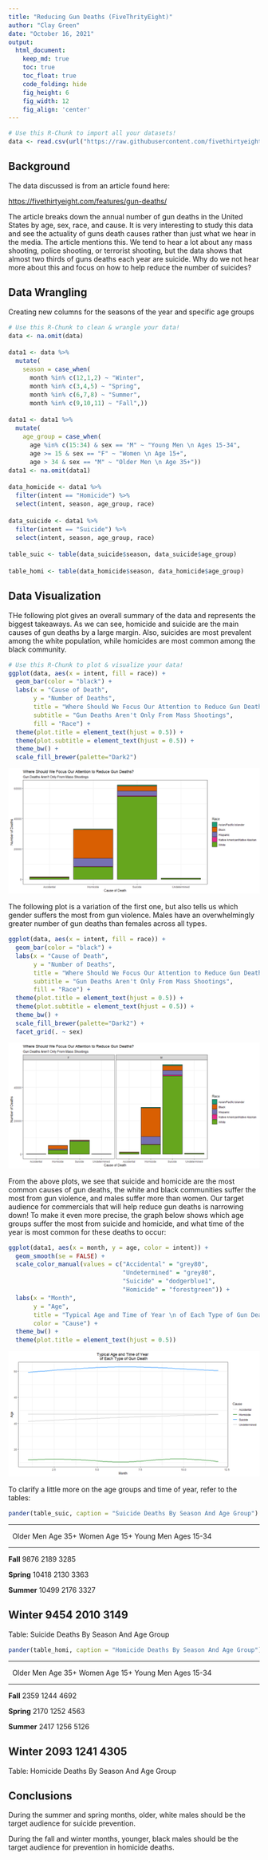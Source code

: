 ```yaml
---
title: "Reducing Gun Deaths (FiveThrityEight)"
author: "Clay Green"
date: "October 16, 2021"
output:
  html_document:  
    keep_md: true
    toc: true
    toc_float: true
    code_folding: hide
    fig_height: 6
    fig_width: 12
    fig_align: 'center'
---
```







```r
# Use this R-Chunk to import all your datasets!
data <- read.csv(url("https://raw.githubusercontent.com/fivethirtyeight/guns-data/master/full_data.csv"))
```

## Background

The data discussed is from an article found here:

https://fivethirtyeight.com/features/gun-deaths/

The article breaks down the annual number of gun deaths in the United States by age, sex, race, and cause. It is very interesting to study this data and see the actuality of guns death causes rather than just what we hear in the media. The article mentions this. We tend to hear a lot about any mass shooting, police shooting, or terrorist shooting, but the data shows that almost two thirds of guns deaths each year are suicide. Why do we not hear more about this and focus on how to help reduce the number of suicides?

## Data Wrangling

Creating new columns for the seasons of the year and specific age groups

```r
# Use this R-Chunk to clean & wrangle your data!
data <- na.omit(data)

data1 <- data %>% 
  mutate(
    season = case_when(
      month %in% c(12,1,2) ~ "Winter",
      month %in% c(3,4,5) ~ "Spring",
      month %in% c(6,7,8) ~ "Summer",
      month %in% c(9,10,11) ~ "Fall",))

data1 <- data1 %>% 
  mutate(
    age_group = case_when(
      age %in% c(15:34) & sex == "M" ~ "Young Men \n Ages 15-34",
      age >= 15 & sex == "F" ~ "Women \n Age 15+",
      age > 34 & sex == "M" ~ "Older Men \n Age 35+"))
data1 <- na.omit(data1)

data_homicide <- data1 %>% 
  filter(intent == "Homicide") %>% 
  select(intent, season, age_group, race)

data_suicide <- data1 %>% 
  filter(intent == "Suicide") %>% 
  select(intent, season, age_group, race)

table_suic <- table(data_suicide$season, data_suicide$age_group)

table_homi <- table(data_homicide$season, data_homicide$age_group)
```

## Data Visualization

THe following plot gives an overall summary of the data and represents the biggest takeaways. As we can see, homicide and suicide are the main causes of gun deaths by a large margin. Also, suicides are most prevalent among the white population, while homicides are most common among the black community.

```r
# Use this R-Chunk to plot & visualize your data!
ggplot(data, aes(x = intent, fill = race)) +
  geom_bar(color = "black") +
  labs(x = "Cause of Death",
       y = "Number of Deaths",
       title = "Where Should We Focus Our Attention to Reduce Gun Deaths?",
       subtitle = "Gun Deaths Aren't Only From Mass Shootings",
       fill = "Race") +
  theme(plot.title = element_text(hjust = 0.5)) +
  theme(plot.subtitle = element_text(hjust = 0.5)) +
  theme_bw() +
  scale_fill_brewer(palette="Dark2")
```

![](ReducingGunDeaths_files/figure-html/plot_data-1.png)<!-- -->


The following plot is a variation of the first one, but also tells us which gender suffers the most from gun violence. Males have an overwhelmingly greater number of gun deaths than females across all types.

```r
ggplot(data, aes(x = intent, fill = race)) +
  geom_bar(color = "black") +
  labs(x = "Cause of Death",
       y = "Number of Deaths",
       title = "Where Should We Focus Our Attention to Reduce Gun Deaths?",
       subtitle = "Gun Deaths Aren't Only From Mass Shootings",
       fill = "Race") +
  theme(plot.title = element_text(hjust = 0.5)) +
  theme(plot.subtitle = element_text(hjust = 0.5)) +
  theme_bw() +
  scale_fill_brewer(palette="Dark2") +
  facet_grid(. ~ sex)
```

![](ReducingGunDeaths_files/figure-html/unnamed-chunk-2-1.png)<!-- -->

From the above plots, we see that suicide and homicide are the most common causes of gun deaths, the white and black communities suffer the most from gun violence, and males suffer more than women. Our target audience for commercials that will help reduce gun deaths is narrowing down! To make it even more precise, the graph below shows which age groups suffer the most from suicide and homicide, and what time of the year is most common for these deaths to occur:

```r
ggplot(data1, aes(x = month, y = age, color = intent)) +
  geom_smooth(se = FALSE) +
  scale_color_manual(values = c("Accidental" = "grey80",
                                "Undetermined" = "grey80",
                                "Suicide" = "dodgerblue1",
                                "Homicide" = "forestgreen")) +
  labs(x = "Month",
       y = "Age",
       title = "Typical Age and Time of Year \n of Each Type of Gun Death",
       color = "Cause") +
  theme_bw() +
  theme(plot.title = element_text(hjust = 0.5)) 
```

![](ReducingGunDeaths_files/figure-html/unnamed-chunk-3-1.png)<!-- -->

To clarify a little more on the age groups and time of year, refer to the tables:


```r
pander(table_suic, caption = "Suicide Deaths By Season And Age Group")
```


-----------------------------------------------------------------------------
   &nbsp;     Older Men   Age 35+   Women   Age 15+   Young Men   Ages 15-34 
------------ --------------------- ----------------- ------------------------
  **Fall**           9876                2189                  3285          

 **Spring**          10418               2130                  3363          

 **Summer**          10499               2176                  3327          

 **Winter**          9454                2010                  3149          
-----------------------------------------------------------------------------

Table: Suicide Deaths By Season And Age Group

```r
pander(table_homi, caption = "Homicide Deaths By Season And Age Group")
```


-----------------------------------------------------------------------------
   &nbsp;     Older Men   Age 35+   Women   Age 15+   Young Men   Ages 15-34 
------------ --------------------- ----------------- ------------------------
  **Fall**           2359                1244                  4692          

 **Spring**          2170                1252                  4563          

 **Summer**          2417                1256                  5126          

 **Winter**          2093                1241                  4305          
-----------------------------------------------------------------------------

Table: Homicide Deaths By Season And Age Group

## Conclusions

During the summer and spring months, older, white males should be the target audience for suicide prevention. 

During the fall and winter months, younger, black males should be the target audience for prevention in homicide deaths.
